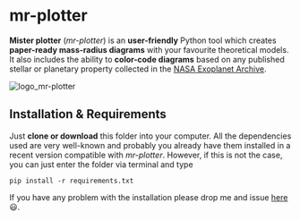 # **mr-plotter**
**Mister plotter** (*mr-plotter*) is an **user-friendly** Python tool which creates **paper-ready mass-radius diagrams** with your favourite theoretical models. It also includes the ability to **color-code diagrams** based on any published stellar or planetary property collected in the [NASA Exoplanet Archive](https://exoplanetarchive.ipac.caltech.edu/).

![logo_mr-plotter](https://github.com/castro-gzlz/mr-plotter/assets/132309889/6ee7dbb3-4d5c-4f8c-b4fe-9d69131f66fd)

## Installation & Requirements

Just **clone or download** this folder into your computer. All the dependencies used are very well-known and probably you already have them installed in a recent version compatible with *mr-plotter*. However, if this is not the case, you can just enter the folder via terminal and type

```
pip install -r requirements.txt
```
If you have any problem with the installation please drop me and issue [here](https://github.com/castro-gzlz/mr-plotter/issues) :smiley:.
